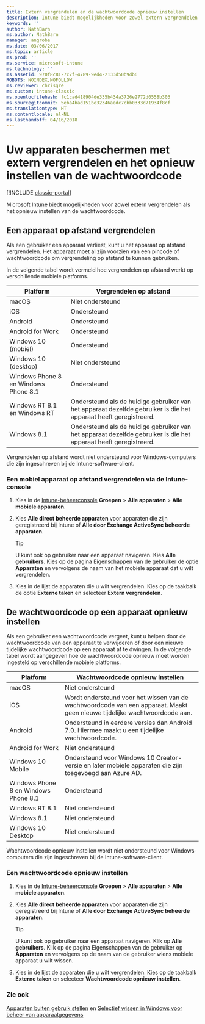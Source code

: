 ```yaml
---
title: Extern vergrendelen en de wachtwoordcode opnieuw instellen
description: Intune biedt mogelijkheden voor zowel extern vergrendelen als het opnieuw instellen van de wachtwoordcode.
keywords: ''
author: NathBarn
ms.author: NathBarn
manager: angrobe
ms.date: 03/06/2017
ms.topic: article
ms.prod: ''
ms.service: microsoft-intune
ms.technology: ''
ms.assetid: 970f8c81-7c7f-4789-9ed4-2133d50b9db6
ROBOTS: NOINDEX,NOFOLLOW
ms.reviewer: chrisgre
ms.custom: intune-classic
ms.openlocfilehash: fc1cad418904de335b434a3726e2772d0558b303
ms.sourcegitcommit: 5eba4bad151be32346aedc7cbb0333d71934f8cf
ms.translationtype: HT
ms.contentlocale: nl-NL
ms.lasthandoff: 04/16/2018
---
```

# <a name="help-protect-your-devices-with-remote-lock-and-passcode-reset"></a>Uw apparaten beschermen met extern vergrendelen en het opnieuw instellen van de wachtwoordcode

[!INCLUDE [classic-portal](../includes/classic-portal.md)]

Microsoft Intune biedt mogelijkheden voor zowel extern vergrendelen als het opnieuw instellen van de wachtwoordcode.

## <a name="lock-a-device-remotely"></a>Een apparaat op afstand vergrendelen
Als een gebruiker een apparaat verliest, kunt u het apparaat op afstand vergrendelen. Het apparaat moet al zijn voorzien van een pincode of wachtwoordcode om vergrendeling op afstand te kunnen gebruiken.

In de volgende tabel wordt vermeld hoe vergrendelen op afstand werkt op verschillende mobiele platforms.

|Platform|Vergrendelen op afstand|
|------------|---------------|
|macOS|Niet ondersteund|
|iOS|Ondersteund|
|Android|Ondersteund|
|Android for Work|Ondersteund|
|Windows 10 (mobiel)|Ondersteund|
|Windows 10 (desktop)|Niet ondersteund|
|Windows Phone 8 en Windows Phone 8.1|Ondersteund|
|Windows RT 8.1 en Windows RT|Ondersteund als de huidige gebruiker van het apparaat dezelfde gebruiker is die het apparaat heeft geregistreerd.|
|Windows 8.1|Ondersteund als de huidige gebruiker van het apparaat dezelfde gebruiker is die het apparaat heeft geregistreerd.|

Vergrendelen op afstand wordt niet ondersteund voor Windows-computers die zijn ingeschreven bij de Intune-software-client.

### <a name="lock-a-mobile-device-remotely-through-the-intune-console"></a>Een mobiel apparaat op afstand vergrendelen via de Intune-console

1.  Kies in de [Intune-beheerconsole](https://manage.microsoft.com/) **Groepen** &gt; **Alle apparaten** &gt; **Alle mobiele apparaten**.

2.  Kies **Alle direct beheerde apparaten** voor apparaten die zijn geregistreerd bij Intune of **Alle door Exchange ActiveSync beheerde apparaten**.

    > [!TIP]
    > U kunt ook op gebruiker naar een apparaat navigeren. Kies **Alle gebruikers**. Kies op de pagina Eigenschappen van de gebruiker de optie **Apparaten** en vervolgens de naam van het mobiele apparaat dat u wilt vergrendelen.

3.  Kies in de lijst de apparaten die u wilt vergrendelen. Kies op de taakbalk de optie **Externe taken** en selecteer **Extern vergrendelen**.

## <a name="reset-the-passcode-on-a-device"></a>De wachtwoordcode op een apparaat opnieuw instellen
Als een gebruiker een wachtwoordcode vergeet, kunt u helpen door de wachtwoordcode van een apparaat te verwijderen of door een nieuwe tijdelijke wachtwoordcode op een apparaat af te dwingen. In de volgende tabel wordt aangegeven hoe de wachtwoordcode opnieuw moet worden ingesteld op verschillende mobiele platforms.

|Platform|Wachtwoordcode opnieuw instellen|
|------------|------------------|
|macOS|Niet ondersteund|
|iOS|Wordt ondersteund voor het wissen van de wachtwoordcode van een apparaat. Maakt geen nieuwe tijdelijke wachtwoordcode aan.|
|Android|Ondersteund in eerdere versies dan Android 7.0. Hiermee maakt u een tijdelijke wachtwoordcode.|
|Android for Work|Niet ondersteund|
|Windows 10 Mobile|Ondersteund voor Windows 10 Creator-versie en later mobiele apparaten die zijn toegevoegd aan Azure AD.|
|Windows Phone 8 en Windows Phone 8.1|Ondersteund|
|Windows RT 8.1|Niet ondersteund|
|Windows 8.1|Niet ondersteund|
|Windows 10 Desktop|Niet ondersteund|

Wachtwoordcode opnieuw instellen wordt niet ondersteund voor Windows-computers die zijn ingeschreven bij de Intune-software-client.

### <a name="reset-a-passcode"></a>Een wachtwoordcode opnieuw instellen

1.  Kies in de [Intune-beheerconsole](https://manage.microsoft.com/) **Groepen** &gt; **Alle apparaten** &gt; **Alle mobiele apparaten**.

2.  Kies **Alle direct beheerde apparaten** voor apparaten die zijn geregistreerd bij Intune of **Alle door Exchange ActiveSync beheerde apparaten**.

    > [!TIP]
    > U kunt ook op gebruiker naar een apparaat navigeren. Klik op **Alle gebruikers**. Klik op de pagina Eigenschappen van de gebruiker op **Apparaten** en vervolgens op de naam van de gebruiker wiens mobiele apparaat u wilt wissen.

3.  Kies in de lijst de apparaten die u wilt vergrendelen. Kies op de taakbalk **Externe taken** en selecteer **Wachtwoordcode opnieuw instellen**.


### <a name="see-also"></a>Zie ook
[Apparaten buiten gebruik stellen](retire-devices-from-microsoft-intune-management.md) en [Selectief wissen in Windows voor beheer van apparaatgegevens](http://technet.microsoft.com/library/dn486874.aspx)

